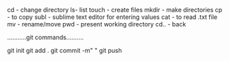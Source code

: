 cd - change directory 
ls- list
touch - create files 
mkdir - make directories
cp - to copy 
subl - sublime text editor for entering values
cat - to read .txt file
mv - rename/move
pwd - present working directory
cd.. - back


...........git commands..........

git init 
git add .
git commit -m"   "
git push